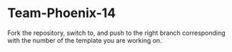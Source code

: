 # Team-Phoenix-14

Fork the repository, switch to, and push to the right branch corresponding with the number of the template you are working on.

